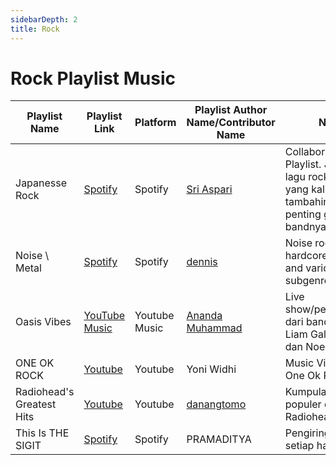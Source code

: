 ```yaml
---
sidebarDepth: 2
title: Rock
---
```


# Rock Playlist Music

| Playlist Name | Playlist Link | Platform | Playlist Author Name/Contributor Name | Note | Subgenre |
| -------------- |-------------- | -------- | ------- | ------- | -------- |
| Japanesse Rock | [Spotify](https://open.spotify.com/playlist/30byzftTDKhmWiWnaxdSGx?si=5CAsfLlCTMGZupCt7dTXtQ) | Spotify | [Sri Aspari](https://github.com/siarie) | Collaborative Playlist. Jika ada lagu rock jepang yang kalian suka tambahin aja. Yang penting genre bandnya rock. | - |
| Noise \ Metal | [Spotify](https://open.spotify.com/playlist/2mFPFH6GHV1bnMppxm6ia7?si=9cee245004fb4f6e) | Spotify | [dennis](https://open.spotify.com/user/21wpzhpcsy54t5d3ontmx6z5i?si=1a1bbb71e8224001) | Noise rock, hardcore punk, and various metal subgenres. | - |
| Oasis Vibes | [YouTube Music](https://music.youtube.com/playlist?list=PLAX10KNwrIBWdK5ddsFIEBFy7LqiLKXSy) | Youtube Music  | [Ananda Muhammad](https://github.com/handa26) | Live show/performance dari band Oasis, Liam Gallagher dan Noel Gallager | Britpop |
| ONE OK ROCK | [Youtube](https://www.youtube.com/playlist?list=PLD806AE5F989D725E) | Youtube | Yoni Widhi | Music Video dari One Ok Rock | - |
| Radiohead's Greatest Hits | [Youtube](https://www.youtube.com/playlist?list=PL2972775435A2A8BE) | Youtube | [danangtomo](https://github.com/danangtomo) | Kumpulan lagu populer dari Radiohead | Britpop |
| This Is THE SIGIT | [Spotify](https://open.spotify.com/playlist/7Fiwgx0MItENKzeGwqkkjh?si=z4DA9vcATym2v06ImuwFhA) | Spotify | PRAMADITYA | Pengiring ngoding setiap hari. | - |
